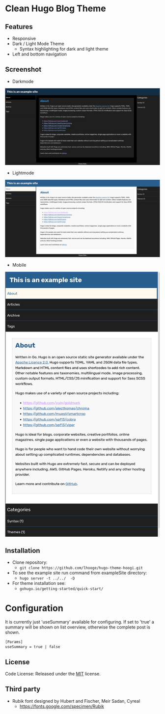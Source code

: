 # Clean Hugo Blog Theme

## Features
- Responsive
- Dark / Light Mode Theme
   - Syntax highlighting for dark and light theme
- Left and bottom navigation

## Screenshot

 - Darkmode

[![](images/darkmode.png)](images/darkmode.png)

 - Lightmode
 
[![](images/lightmode.png)](images/lightmode.png)

- Mobile

[![](images/mobile.png)](images/mobile.png)


## Installation 

 - Clone repository: 
   - `git clone https://github.com/lhooge/hugo-theme-hoogi.git`
 - To see the example site run command from exampleSite directory: 
   - `hugo server -t ../../  -D`
 - For theme installation see:
   - `gohugo.io/getting-started/quick-start/`
   
   
# Configuration

It is currently just 'useSummary' available for configuring. If set to 'true' a summary will be shown on list overview, 
otherwise the complete post is shown.

```
[Params]
useSummary = true | false
```

## License

Code License: Released under the [MIT](https://github.com/lhooge/hugo-theme-hoogi/blob/master/LICENSE) license.

## Third party 
 
 - Rubik font designed by Hubert and Fischer, Meir Sadan, Cyreal
   - https://fonts.google.com/specimen/Rubik